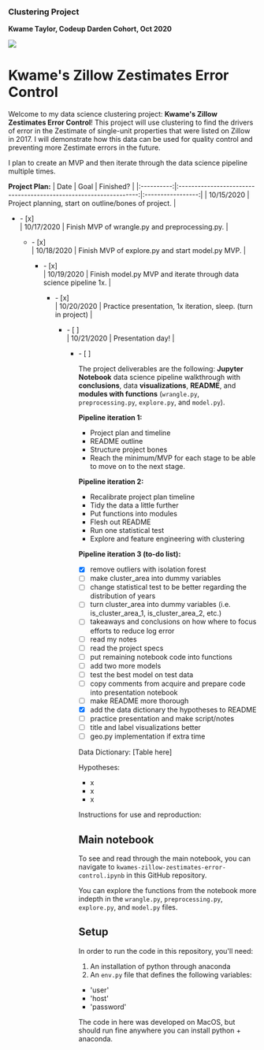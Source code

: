 ### Clustering Project
**Kwame Taylor, Codeup Darden Cohort, Oct 2020**

<img src="https://www.underconsideration.com/brandnew/archives/zillow_logo.png">

# Kwame's Zillow Zestimates Error Control

Welcome to my data science clustering project: **Kwame's Zillow Zestimates Error Control**! This project will use clustering to find the drivers of error in the Zestimate of single-unit properties that were listed on Zillow in 2017. I will demonstrate how this data can be used for quality control and preventing more Zestimate errors in the future.

I plan to create an MVP and then iterate through the data science pipeline multiple times.

**Project Plan:**
|    Date    |                                Goal                               |     Finished?     |
|:----------:|:-----------------------------------------------------------------:|:-----------------:|
| 10/15/2020 | Project planning, start on outline/bones of project.              |<ul><li>- [x] </li>
| 10/17/2020 | Finish MVP of wrangle.py and preprocessing.py.                    |<ul><li>- [x] </li>
| 10/18/2020 | Finish MVP of explore.py and start model.py MVP.                  |<ul><li>- [x] </li>
| 10/19/2020 | Finish model.py MVP and iterate through data science pipeline 1x. |<ul><li>- [x] </li>
| 10/20/2020 | Practice presentation, 1x iteration, sleep. (turn in project)     |<ul><li>- [ ] </li>
| 10/21/2020 | Presentation day!                                                 |<ul><li>- [ ] </li>

The project deliverables are the following: **Jupyter Notebook** data science pipeline walkthrough with **conclusions**, data **visualizations**, **README**, and **modules with functions** (```wrangle.py```, ```preprocessing.py```, ```explore.py```, and ```model.py```).

**Pipeline iteration 1:**
* Project plan and timeline
* README outline
* Structure project bones
* Reach the minimum/MVP for each stage to be able to move on to the next stage.

**Pipeline iteration 2:**
* Recalibrate project plan timeline
* Tidy the data a little further
* Put functions into modules
* Flesh out README
* Run one statistical test
* Explore and feature engineering with clustering

**Pipeline iteration 3 (to-do list):**
- [x] remove outliers with isolation forest
- [ ] make cluster_area into dummy variables
- [ ] change statistical test to be better regarding the distribution of years
- [ ] turn cluster_area into dummy variables (i.e. is_cluster_area_1, is_cluster_area_2, etc.)
- [ ] takeaways and conclusions on how where to focus efforts to reduce log error
- [ ] read my notes
- [ ] read the project specs
- [ ] put remaining notebook code into functions
- [ ] add two more models
- [ ] test the best model on test data
- [ ] copy comments from acquire and prepare code into presentation notebook
- [ ] make README more thorough
- [x] add the data dictionary the hypotheses to README
- [ ] practice presentation and make script/notes
- [ ] title and label visualizations better
- [ ] geo.py implementation if extra time

Data Dictionary:
[Table here]

Hypotheses:
* x
* x
* x

Instructions for use and reproduction:
## Main notebook
To see and read through the main notebook, you can navigate to ```kwames-zillow-zestimates-error-control.ipynb``` in this GitHub repository.

You can explore the functions from the notebook more indepth in the ```wrangle.py```, ```preprocessing.py```, ```explore.py```, and ```model.py``` files.

## Setup

In order to run the code in this repository, you'll need:

1. An installation of python through anaconda
2. An ```env.py``` file that defines the following variables:
  - 'user'
  - 'host'
  - 'password'

The code in here was developed on MacOS, but should run fine anywhere you can install python + anaconda.
